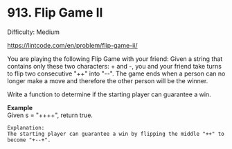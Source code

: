 # 913. Flip Game II

Difficulty: Medium

https://lintcode.com/en/problem/flip-game-ii/

You are playing the following Flip Game with your friend: Given a string that contains only these two characters: + and -, you and your friend take turns to flip two consecutive "++" into "--". The game ends when a person can no longer make a move and therefore the other person will be the winner.

Write a function to determine if the starting player can guarantee a win.

**Example**  
Given s = "++++", return true.
```
Explanation:
The starting player can guarantee a win by flipping the middle "++" to become "+--+".
```
